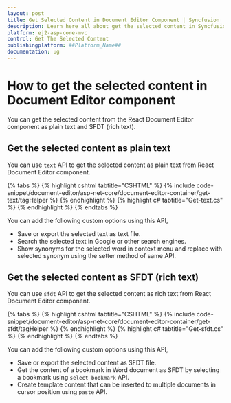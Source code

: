 ```yaml
---
layout: post
title: Get Selected Content in Document Editor Component | Syncfusion
description: Learn here all about get the selected content in Syncfusion Document Editor component of Syncfusion Essential JS 2 and more.
platform: ej2-asp-core-mvc
control: Get The Selected Content
publishingplatform: ##Platform_Name##
documentation: ug
---
```



# How to get the selected content in Document Editor component

You can get the selected content from the React Document Editor component as plain text and SFDT (rich text).

## Get the selected content as plain text

You can use `text` API to get the selected content as plain text from React Document Editor component.


{% tabs %}
{% highlight cshtml tabtitle="CSHTML" %}
{% include code-snippet/document-editor/asp-net-core/document-editor-container/get-text/tagHelper %}
{% endhighlight %}
{% highlight c# tabtitle="Get-text.cs" %}
{% endhighlight %}
{% endtabs %}


You can add the following custom options using this API,

* Save or export the selected text as text file.
* Search the selected text in Google or other search engines.
* Show synonyms for the selected word in context menu and replace with selected synonym using the setter method of same API.

## Get the selected content as SFDT (rich text)

You can use `sfdt` API to get the selected content as rich text from React Document Editor component.


{% tabs %}
{% highlight cshtml tabtitle="CSHTML" %}
{% include code-snippet/document-editor/asp-net-core/document-editor-container/get-sfdt/tagHelper %}
{% endhighlight %}
{% highlight c# tabtitle="Get-sfdt.cs" %}
{% endhighlight %}
{% endtabs %}


You can add the following custom options using this API,

* Save or export the selected content as SFDT file.
* Get the content of a bookmark in Word document as SFDT by selecting a bookmark using `select bookmark` API.
* Create template content that can be inserted to multiple documents in cursor position using `paste` API.